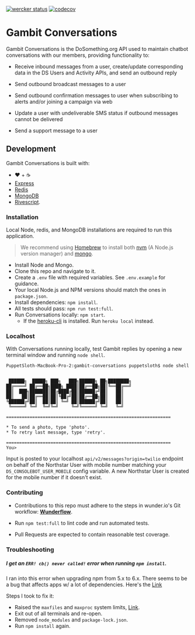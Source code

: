 
[![wercker status](https://app.wercker.com/status/88e7574ecfa61c969df7bee4e035a7ad/s/master "wercker status")](https://app.wercker.com/project/byKey/88e7574ecfa61c969df7bee4e035a7ad) [![codecov](https://codecov.io/gh/DoSomething/gambit-conversations/branch/master/graph/badge.svg)](https://codecov.io/gh/DoSomething/gambit-conversations)

# Gambit Conversations

Gambit Conversations is the DoSomething.org API used to maintain chatbot conversations with our members, providing functionality to: 

* Receive inbound messages from a user, create/update corresponding data in the DS Users and Activity APIs, and send an outbound reply

* Send outbound broadcast messages to a user

* Send outbound confirmation messages to user when subscribing to alerts and/or joining a campaign via web

* Update a user with undeliverable SMS status if outbound messages cannot be delivered

* Send a support message to a user

## Development

Gambit Conversations is built with:
* ❤️ + ☕
* [Express](https://expressjs.com/)
* [Redis](https://redis.io/)
* [MongoDB](https://www.mongodb.com/)
* [Rivescript](https://www.rivescript.com/).

### Installation

Local Node, redis, and MongoDB installations are required to run this application.

>We recommend using [Homebrew](https://brew.sh/) to install both [nvm](https://github.com/creationix/nvm) (A Node.js version manager) and [mongo](https://docs.mongodb.com/manual/tutorial/install-mongodb-on-os-x/#install-mongodb-community-edition-with-homebrew).

* Install Node and Mongo.
* Clone this repo and navigate to it.
* Create a `.env` file with required variables. See `.env.example` for guidance.
* Your local Node.js and NPM versions should match the ones in `package.json`.
* Install dependencies: `npm install`.
* All tests should pass: `npm run test:full`.
* Run Conversations locally: `npm start`.
    * If the [heroku-cli](https://devcenter.heroku.com/articles/heroku-cli) is installed. Run `heroku local` instead.

### Localhost

With Conversations running locally, test Gambit replies by opening a new terminal window and running `node shell`.

```
PuppetSloth-MacBook-Pro-2:gambit-conversations puppetsloth$ node shell


 ██████╗  █████╗ ███╗   ███╗██████╗ ██╗████████╗
██╔════╝ ██╔══██╗████╗ ████║██╔══██╗██║╚══██╔══╝
██║  ███╗███████║██╔████╔██║██████╔╝██║   ██║
██║   ██║██╔══██║██║╚██╔╝██║██╔══██╗██║   ██║
╚██████╔╝██║  ██║██║ ╚═╝ ██║██████╔╝██║   ██║
 ╚═════╝ ╚═╝  ╚═╝╚═╝     ╚═╝╚═════╝ ╚═╝   ╚═╝

===============================================================

* To send a photo, type 'photo'.
* To retry last message, type 'retry'.

===============================================================
You>
```

Input is posted to your localhost `api/v2/messages?origin=twilio` endpoint on behalf of the Northstar User with mobile number matching your  `DS_CONSOLEBOT_USER_MOBILE` config variable. A new Northstar User is created for the mobile number if it doesn't exist.


### Contributing

* Contributions to this repo must adhere to the steps in wunder.io's Git workflow:  **[Wunderflow](http://wunderflow.wunder.io/)**.

* Run `npm test:full` to lint code and run automated tests.
* Pull Requests are expected to contain reasonable test coverage.

### Troubleshooting

##### I get an `ERR! cb() never called!` error when running `npm install`.
I ran into this error when upgrading npm from 5.x to 6.x. There seems to be a bug that affects apps w/ a lot of dependencies. Here's the [Link](https://npm.community/t/crash-npm-err-cb-never-called/858)

Steps I took to fix it:
- Raised the `maxfiles` and `maxproc` system limits, [Link](https://unix.stackexchange.com/questions/108174/how-to-persistently-control-maximum-system-resource-consumption-on-mac/293062#answer-293062).
- Exit out of all terminals and re-open.
- Removed `node_modules` and `package-lock.json`.
- Run `npm install` again.
